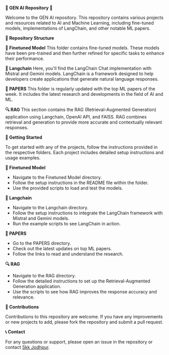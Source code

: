**🌟 GEN AI Repository 🌟**

Welcome to the GEN AI repository. This repository contains various projects and resources related to AI and Machine Learning, including fine-tuned models, implementations of LangChain, and other notable ML papers.

**📂 Repository Structure**

**🔧 Finetuned Model**
This folder contains fine-tuned models. These models have been pre-trained and then further refined for specific tasks to enhance their performance.

**🧠 Langchain**
Here, you'll find the LangChain Chat implementation with Mistral and Gemini models. LangChain is a framework designed to help developers create applications that generate natural language responses.

**📄 PAPERS**
This folder is regularly updated with the top ML papers of the week. It includes the latest research and developments in the field of AI and ML.

**🔍 RAG**
This section contains the RAG (Retrieval-Augmented Generation) application using Langchain, OpenAI API, and FAISS. RAG combines retrieval and generation to provide more accurate and contextually relevant responses.

**🚀 Getting Started**

To get started with any of the projects, follow the instructions provided in the respective folders. Each project includes detailed setup instructions and usage examples.

**🔧 Finetuned Model**
- Navigate to the Finetuned Model directory.
- Follow the setup instructions in the README file within the folder.
- Use the provided scripts to load and test the models.

**🧠 Langchain**
- Navigate to the Langchain directory.
- Follow the setup instructions to integrate the LangChain framework with Mistral and Gemini models.
- Run the example scripts to see LangChain in action.

**📄 PAPERS**
- Go to the PAPERS directory.
- Check out the latest updates on top ML papers.
- Follow the links to read and understand the research.

**🔍 RAG**
- Navigate to the RAG directory.
- Follow the detailed instructions to set up the Retrieval-Augmented Generation application.
- Use the scripts to see how RAG improves the response accuracy and relevance.

**🤝 Contributions**

Contributions to this repository are welcome. If you have any improvements or new projects to add, please fork the repository and submit a pull request.

**📞 Contact**

For any questions or support, please open an issue in the repository or contact [Skk Jodhpur](mailto:Skk.jodhpur@gmail.com).

